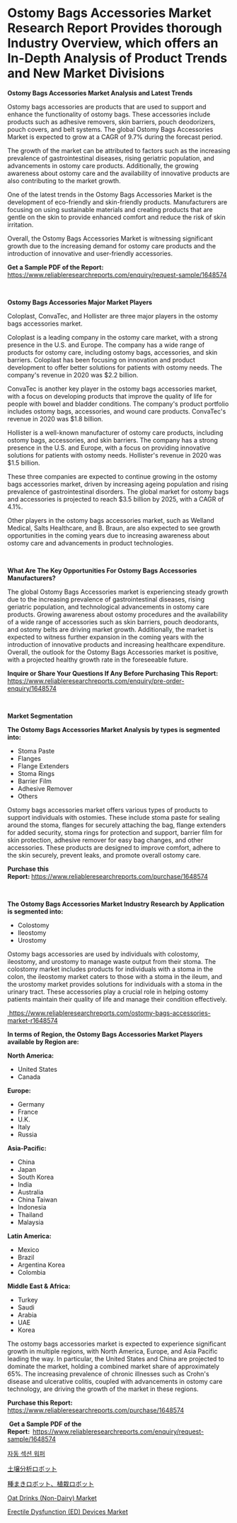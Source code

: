 <p><h1>Ostomy Bags Accessories Market Research Report Provides thorough Industry Overview, which offers an In-Depth Analysis of Product Trends and New Market Divisions</h1></p><p><strong>Ostomy Bags Accessories Market Analysis and Latest Trends</strong></p>
<p><p>Ostomy bags accessories are products that are used to support and enhance the functionality of ostomy bags. These accessories include products such as adhesive removers, skin barriers, pouch deodorizers, pouch covers, and belt systems. The global Ostomy Bags Accessories Market is expected to grow at a CAGR of 9.7% during the forecast period.</p><p>The growth of the market can be attributed to factors such as the increasing prevalence of gastrointestinal diseases, rising geriatric population, and advancements in ostomy care products. Additionally, the growing awareness about ostomy care and the availability of innovative products are also contributing to the market growth.</p><p>One of the latest trends in the Ostomy Bags Accessories Market is the development of eco-friendly and skin-friendly products. Manufacturers are focusing on using sustainable materials and creating products that are gentle on the skin to provide enhanced comfort and reduce the risk of skin irritation.</p><p>Overall, the Ostomy Bags Accessories Market is witnessing significant growth due to the increasing demand for ostomy care products and the introduction of innovative and user-friendly accessories.</p></p>
<p><strong>Get a Sample PDF of the Report:&nbsp;</strong> <a href="https://www.reliableresearchreports.com/enquiry/request-sample/1648574">https://www.reliableresearchreports.com/enquiry/request-sample/1648574</a></p>
<p>&nbsp;</p>
<p><strong>Ostomy Bags Accessories Major Market Players</strong></p>
<p><p>Coloplast, ConvaTec, and Hollister are three major players in the ostomy bags accessories market. </p><p>Coloplast is a leading company in the ostomy care market, with a strong presence in the U.S. and Europe. The company has a wide range of products for ostomy care, including ostomy bags, accessories, and skin barriers. Coloplast has been focusing on innovation and product development to offer better solutions for patients with ostomy needs. The company's revenue in 2020 was $2.2 billion.</p><p>ConvaTec is another key player in the ostomy bags accessories market, with a focus on developing products that improve the quality of life for people with bowel and bladder conditions. The company's product portfolio includes ostomy bags, accessories, and wound care products. ConvaTec's revenue in 2020 was $1.8 billion.</p><p>Hollister is a well-known manufacturer of ostomy care products, including ostomy bags, accessories, and skin barriers. The company has a strong presence in the U.S. and Europe, with a focus on providing innovative solutions for patients with ostomy needs. Hollister's revenue in 2020 was $1.5 billion.</p><p>These three companies are expected to continue growing in the ostomy bags accessories market, driven by increasing ageing population and rising prevalence of gastrointestinal disorders. The global market for ostomy bags and accessories is projected to reach $3.5 billion by 2025, with a CAGR of 4.1%.</p><p>Other players in the ostomy bags accessories market, such as Welland Medical, Salts Healthcare, and B. Braun, are also expected to see growth opportunities in the coming years due to increasing awareness about ostomy care and advancements in product technologies.</p></p>
<p>&nbsp;</p>
<p><strong>What Are The Key Opportunities For Ostomy Bags Accessories Manufacturers?</strong></p>
<p><p>The global Ostomy Bags Accessories market is experiencing steady growth due to the increasing prevalence of gastrointestinal diseases, rising geriatric population, and technological advancements in ostomy care products. Growing awareness about ostomy procedures and the availability of a wide range of accessories such as skin barriers, pouch deodorants, and ostomy belts are driving market growth. Additionally, the market is expected to witness further expansion in the coming years with the introduction of innovative products and increasing healthcare expenditure. Overall, the outlook for the Ostomy Bags Accessories market is positive, with a projected healthy growth rate in the foreseeable future.</p></p>
<p><strong>Inquire or Share Your Questions If Any Before Purchasing This Report:</strong> <a href="https://www.reliableresearchreports.com/enquiry/pre-order-enquiry/1648574">https://www.reliableresearchreports.com/enquiry/pre-order-enquiry/1648574</a></p>
<p>&nbsp;</p>
<p><strong>Market Segmentation</strong></p>
<p><strong>The Ostomy Bags Accessories Market Analysis by types is segmented into:</strong></p>
<p><ul><li>Stoma Paste</li><li>Flanges</li><li>Flange Extenders</li><li>Stoma Rings</li><li>Barrier Film</li><li>Adhesive Remover</li><li>Others</li></ul></p>
<p><p>Ostomy bags accessories market offers various types of products to support individuals with ostomies. These include stoma paste for sealing around the stoma, flanges for securely attaching the bag, flange extenders for added security, stoma rings for protection and support, barrier film for skin protection, adhesive remover for easy bag changes, and other accessories. These products are designed to improve comfort, adhere to the skin securely, prevent leaks, and promote overall ostomy care.</p></p>
<p><strong>Purchase this Report:&nbsp;</strong><a href="https://www.reliableresearchreports.com/purchase/1648574">https://www.reliableresearchreports.com/purchase/1648574</a></p>
<p>&nbsp;</p>
<p><strong>The Ostomy Bags Accessories Market Industry Research by Application is segmented into:</strong></p>
<p><ul><li>Colostomy</li><li>Ileostomy</li><li>Urostomy</li></ul></p>
<p><p>Ostomy bags accessories are used by individuals with colostomy, ileostomy, and urostomy to manage waste output from their stoma. The colostomy market includes products for individuals with a stoma in the colon, the ileostomy market caters to those with a stoma in the ileum, and the urostomy market provides solutions for individuals with a stoma in the urinary tract. These accessories play a crucial role in helping ostomy patients maintain their quality of life and manage their condition effectively.</p></p>
<p><a href="https://www.reliableresearchreports.com/ostomy-bags-accessories-market-r1648574">&nbsp;https://www.reliableresearchreports.com/ostomy-bags-accessories-market-r1648574</a></p>
<p><strong>In terms of Region, the Ostomy Bags Accessories Market Players available by Region are:</strong></p>
<p>
    <p> <strong> North America: </strong>
        <ul>
            <li>United States</li>
            <li>Canada</li>
        </ul>
        </p> 
    <p> <strong> Europe: </strong>
        <ul>
            <li>Germany</li>
            <li>France</li>
            <li>U.K.</li>
            <li>Italy</li>
            <li>Russia</li>
        </ul>
        </p> 
    <p> <strong> Asia-Pacific: </strong>
        <ul>
            <li>China</li>
            <li>Japan</li>
            <li>South Korea</li>
            <li>India</li>
            <li>Australia</li>
            <li>China Taiwan</li>
            <li>Indonesia</li>
            <li>Thailand</li>
            <li>Malaysia</li>
        </ul>
        </p> 
    <p> <strong> Latin America: </strong>
        <ul>
            <li>Mexico</li>
            <li>Brazil</li>
            <li>Argentina Korea</li>
            <li>Colombia</li>
        </ul>
        </p> 
    <p> <strong> Middle East & Africa: </strong>
        <ul>
            <li>Turkey</li>
            <li>Saudi</li>
            <li>Arabia</li>
            <li>UAE</li>
            <li>Korea</li>
        </ul>
    </p>
    </p>
<p><p>The ostomy bags accessories market is expected to experience significant growth in multiple regions, with North America, Europe, and Asia Pacific leading the way. In particular, the United States and China are projected to dominate the market, holding a combined market share of approximately 65%. The increasing prevalence of chronic illnesses such as Crohn's disease and ulcerative colitis, coupled with advancements in ostomy care technology, are driving the growth of the market in these regions.</p></p>
<p><strong>Purchase this Report: </strong><a href="https://www.reliableresearchreports.com/purchase/1648574">https://www.reliableresearchreports.com/purchase/1648574</a></p>
<p>&nbsp;<strong>Get a Sample PDF of the Report:&nbsp;&nbsp;</strong><a href="https://www.reliableresearchreports.com/enquiry/request-sample/1648574">https://www.reliableresearchreports.com/enquiry/request-sample/1648574</a></p>
<p><strong></strong></p>
<p><p><a href="https://github.com/AlbertotDouglas44367/Market-Research-Report-List-2/blob/main/8792341103738.md">자동 섹션 워퍼</a></p><p><a href="https://github.com/charm854/Market-Research-Report-List-1/blob/main/8192650108832.md">土壌分析ロボット</a></p><p><a href="https://github.com/LeanneBruen2023/Market-Research-Report-List-2/blob/main/2741763108831.md">種まきロボット、植栽ロボット</a></p><p><a href="https://github.com/Alonsoolds3wq1d81czn8rbol/Market-Research-Report-List-2/blob/main/oat-drinks-non-dairy-market.md">Oat Drinks (Non-Dairy) Market</a></p><p><a href="https://github.com/yemakinde/Market-Research-Report-List-3/blob/main/erectile-dysfunction-ed-devices-market.md">Erectile Dysfunction (ED) Devices Market</a></p></p>